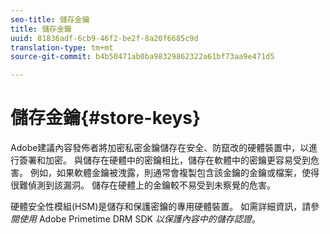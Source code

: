 ```yaml
---
seo-title: 儲存金鑰
title: 儲存金鑰
uuid: 81836adf-6cb9-46f2-be2f-8a20f6685c9d
translation-type: tm+mt
source-git-commit: b4b50471ab0ba98329862322a61bf73aa9e471d5

---
```



# 儲存金鑰{#store-keys}

Adobe建議內容發佈者將加密私密金鑰儲存在安全、防竄改的硬體裝置中，以進行簽署和加密。 與儲存在硬體中的密鑰相比，儲存在軟體中的密鑰更容易受到危害。 例如，如果軟體金鑰被洩露，則通常會複製包含該金鑰的金鑰或檔案，使得很難偵測到該漏洞。 儲存在硬體上的金鑰較不易受到未察覺的危害。

硬體安全性模組(HSM)是儲存和保護密鑰的專用硬體裝置。 如需詳細資訊，請參 *閱使用* Adobe Primetime DRM SDK *以保護內容中的儲存認證*。
